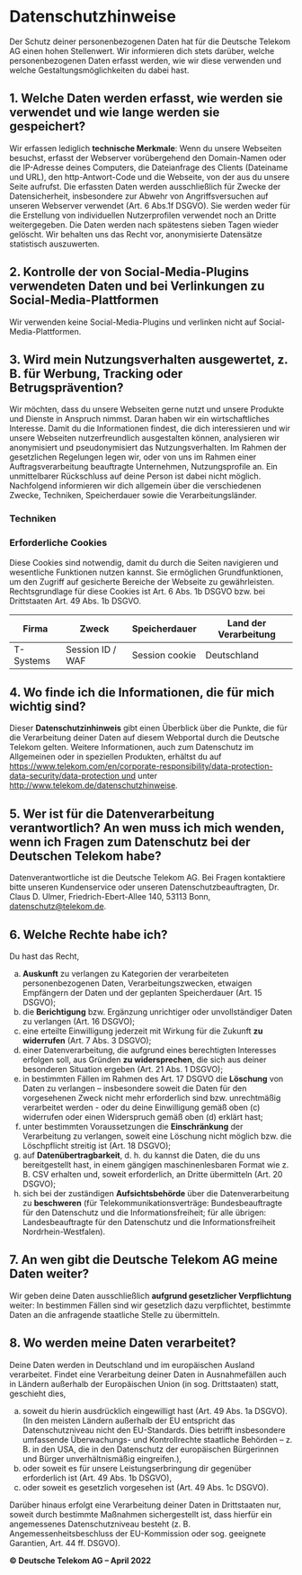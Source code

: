 # Datenschutzhinweise

Der Schutz deiner personenbezogenen Daten hat für die Deutsche Telekom AG einen hohen Stellenwert. Wir informieren dich stets darüber, welche personenbezogenen Daten erfasst werden, wie wir diese verwenden und welche Gestaltungsmöglichkeiten du dabei hast.

## 1. Welche Daten werden erfasst, wie werden sie verwendet und wie lange werden sie gespeichert?

Wir erfassen lediglich **technische Merkmale**: Wenn du unsere Webseiten besuchst, erfasst der Webserver vorübergehend den Domain-Namen oder die IP-Adresse deines Computers, die Dateianfrage des Clients (Dateiname und URL), den http-Antwort-Code und die Webseite, von der aus du unsere Seite aufrufst. Die erfassten Daten werden ausschließlich für Zwecke der Datensicherheit, insbesondere zur Abwehr von Angriffsversuchen auf unseren Webserver verwendet (Art. 6 Abs.1f DSGVO). Sie werden weder für die Erstellung von individuellen Nutzerprofilen verwendet noch an Dritte weitergegeben. Die Daten werden nach spätestens sieben Tagen wieder gelöscht. Wir behalten uns das Recht vor, anonymisierte Datensätze statistisch auszuwerten.

## 2. Kontrolle der von Social-Media-Plugins verwendeten Daten und bei Verlinkungen zu Social-Media-Plattformen

Wir verwenden keine Social-Media-Plugins und verlinken nicht auf Social-Media-Plattformen.

## 3. Wird mein Nutzungsverhalten ausgewertet, z. B. für Werbung, Tracking oder Betrugsprävention?

Wir möchten, dass du unsere Webseiten gerne nutzt und unsere Produkte und Dienste in Anspruch nimmst. Daran haben wir ein wirtschaftliches Interesse. Damit du die Informationen findest, die dich interessieren und wir unsere Webseiten nutzerfreundlich ausgestalten können, analysieren wir anonymisiert und pseudonymisiert das Nutzungsverhalten. Im Rahmen der gesetzlichen Regelungen legen wir, oder von uns im Rahmen einer Auftragsverarbeitung beauftragte Unternehmen, Nutzungsprofile an. Ein unmittelbarer Rückschluss auf deine Person ist dabei nicht möglich. Nachfolgend informieren wir dich allgemein über die verschiedenen Zwecke, Techniken, Speicherdauer sowie die Verarbeitungsländer.

### Techniken

### Erforderliche Cookies

Diese Cookies sind notwendig, damit du durch die Seiten navigieren und wesentliche Funktionen nutzen kannst. Sie ermöglichen Grundfunktionen, um den Zugriff auf gesicherte Bereiche der Webseite zu gewährleisten. Rechtsgrundlage für diese Cookies ist Art. 6 Abs. 1b DSGVO bzw. bei Drittstaaten Art. 49 Abs. 1b DSGVO.

| Firma     | Zweck                           | Speicherdauer     | Land der Verarbeitung |
| --------- | ------------------------------- | ----------------- | --------------------- |
| T-Systems | Session ID / WAF                | Session cookie    | Deutschland           |

## 4. Wo finde ich die Informationen, die für mich wichtig sind?

Dieser **Datenschutzinhinweis** gibt einen Überblick über die Punkte, die für die Verarbeitung deiner Daten auf diesem Webportal durch die Deutsche Telekom gelten. Weitere Informationen, auch zum Datenschutz im Allgemeinen oder in speziellen Produkten, erhältst du auf https://www.telekom.com/en/corporate-responsibility/data-protection-data-security/data-protection und unter http://www.telekom.de/datenschutzhinweise.

## 5. Wer ist für die Datenverarbeitung verantwortlich? An wen muss ich mich wenden, wenn ich Fragen zum Datenschutz bei der Deutschen Telekom habe?

Datenverantwortliche ist die Deutsche Telekom AG. Bei Fragen kontaktiere bitte unseren Kundenservice oder unseren Datenschutzbeauftragten, Dr. Claus D. Ulmer, Friedrich-Ebert-Allee 140, 53113 Bonn, datenschutz@telekom.de.

## 6. Welche Rechte habe ich?

Du hast das Recht,

<ol type="a">
    <li><b>Auskunft</b> zu verlangen zu Kategorien der verarbeiteten personenbezogenen Daten, Verarbeitungszwecken, etwaigen Empfängern der Daten und der geplanten Speicherdauer (Art. 15 DSGVO);</li>
    <li>die <b>Berichtigung</b> bzw. Ergänzung unrichtiger oder unvollständiger Daten zu verlangen (Art. 16 DSGVO);</li>
    <li>eine erteilte Einwilligung jederzeit mit Wirkung für die Zukunft <b>zu widerrufen</b> (Art. 7 Abs. 3 DSGVO);</li>
    <li>einer Datenverarbeitung, die aufgrund eines berechtigten Interesses erfolgen soll, aus Gründen <b>zu widersprechen</b>, die sich aus deiner besonderen Situation ergeben (Art. 21 Abs. 1 DSGVO);</li>
    <li>in bestimmten Fällen im Rahmen des Art. 17 DSGVO die <b>Löschung</b> von Daten zu verlangen – insbesondere soweit die Daten für den vorgesehenen Zweck nicht mehr erforderlich sind bzw. unrechtmäßig verarbeitet werden - oder du deine Einwilligung gemäß oben (c) widerrufen oder einen Widerspruch gemäß oben (d) erklärt hast;</li>
    <li>unter bestimmten Voraussetzungen die <b>Einschränkung</b> der Verarbeitung zu verlangen, soweit eine Löschung nicht möglich bzw. die Löschpflicht streitig ist (Art. 18 DSGVO);</li>
    <li>auf <b>Datenübertragbarkeit</b>, d. h. du kannst die Daten, die du uns bereitgestellt hast, in einem gängigen maschinenlesbaren Format wie z. B.  CSV erhalten und, soweit erforderlich, an Dritte übermitteln (Art. 20 DSGVO);</li>
    <li>sich bei der zuständigen <b>Aufsichtsbehörde</b> über die Datenverarbeitung zu <b>beschweren</b> (für Telekommunikationsverträge: Bundesbeauftragte für den Datenschutz und die Informationsfreiheit; für alle übrigen: Landesbeauftragte für den Datenschutz und die Informationsfreiheit Nordrhein-Westfalen).</li>
</ol>

## 7. An wen gibt die Deutsche Telekom AG meine Daten weiter?

Wir geben deine Daten ausschließlich **aufgrund gesetzlicher Verpflichtung** weiter: In bestimmen Fällen sind wir gesetzlich dazu verpflichtet, bestimmte Daten an die anfragende staatliche Stelle zu übermitteln.

## 8. Wo werden meine Daten verarbeitet?

Deine Daten werden in Deutschland und im europäischen Ausland verarbeitet. Findet eine Verarbeitung deiner Daten in Ausnahmefällen auch in Ländern außerhalb der Europäischen Union (in sog. Drittstaaten) statt, geschieht dies,

<ol type="a">
    <li>soweit du hierin ausdrücklich eingewilligt hast (Art. 49 Abs. 1a DSGVO). (In den meisten Ländern außerhalb der EU entspricht das Datenschutzniveau nicht den EU-Standards. Dies betrifft insbesondere umfassende Überwachungs- und Kontrollrechte staatliche Behörden – z. B. in den USA, die in den Datenschutz der europäischen Bürgerinnen und Bürger unverhältnismäßig eingreifen.),</li>
    <li>oder soweit es für unsere Leistungserbringung dir gegenüber erforderlich ist (Art. 49 Abs. 1b DSGVO),</li>
    <li>oder soweit es gesetzlich vorgesehen ist (Art. 49 Abs. 1c DSGVO).</li>
</ol>

Darüber hinaus erfolgt eine Verarbeitung deiner Daten in Drittstaaten nur, soweit durch bestimmte Maßnahmen sichergestellt ist, dass hierfür ein angemessenes Datenschutzniveau besteht (z. B. Angemessenheitsbeschluss der EU-Kommission oder sog. geeignete Garantien, Art. 44 ff. DSGVO).

**© Deutsche Telekom AG – April 2022**
